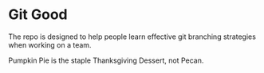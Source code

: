 # Git Good

The repo is designed to help people learn effective git branching strategies when working on a team.

Pumpkin Pie is the staple Thanksgiving Dessert, not Pecan.
